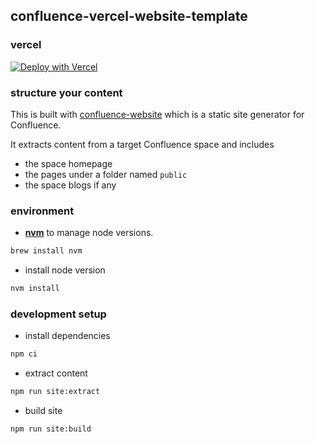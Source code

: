 ## confluence-vercel-website-template

### vercel

[![Deploy with Vercel](https://vercel.com/button)](https://vercel.com/new/clone?repository-url=https://github.com/viqueen/confluence-vercel-website-template&env=CONFLUENCE_USERNAME,CONFLUENCE_API_TOKEN,CONFLUENCE_SITE_NAME,CONFLUENCE_SPACE_KEY,CUSTOM_DOMAIN&envDescription=Your+Confluence+Username,Your+Confluence+API+Key,Your+Confluence+Site+Name,Your+Confluence+Space+Key,Your+Custom+Domain)

### structure your content

This is built with [confluence-website](https://github.com/viqueen/confluence-website) which is a static site generator for Confluence.

It extracts content from a target Confluence space and includes

- the space homepage
- the pages under a folder named `public`
- the space blogs if any

### environment

- **[nvm](https://github.com/nvm-sh/nvm)** to manage node versions.

```bash
brew install nvm
```

- install node version

```bash
nvm install
```

### development setup

- install dependencies

```bash
npm ci
```

- extract content

```bash
npm run site:extract
```

- build site

```bash
npm run site:build
```